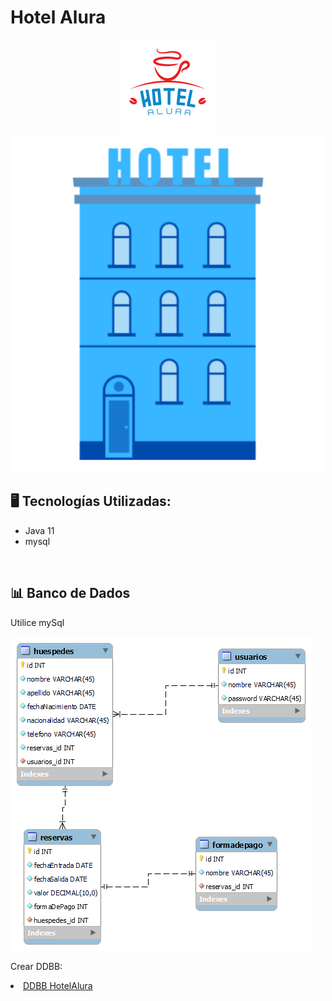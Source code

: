 # Hotel Alura

<p align="center" >
     <img src="src/imagenes/aH-150px.png">
     <br>
     <img src="src/imagenes/hotel.png">
</p>


## 🖥️ Tecnologías Utilizadas:

- Java 11
- mysql
</br>

## 📊 Banco de Dados

Utilice mySql

<img src="DER.png"> 

Crear DDBB:
<li><a  href="aluraHotel.db">DDBB HotelAlura</a></li>